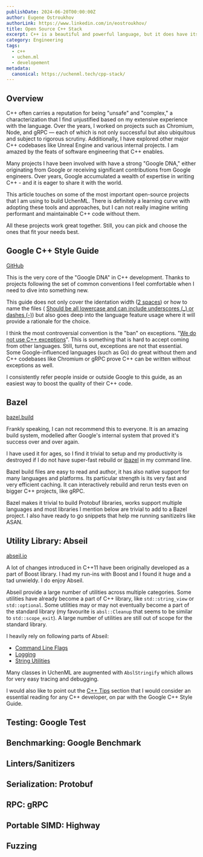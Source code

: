 ```yaml
---
publishDate: 2024-06-20T00:00:00Z
author: Eugene Ostroukhov
authorLink: https://www.linkedin.com/in/eostroukhov/
title: Open Source C++ Stack
excerpt: C++ is a beautiful and powerful language, but it does have its sharp edges. This article details open-source projects that help writing great C++ code and have some fun along the way.
category: Engineering
tags:
  - c++
  - uchen.ml
  - developement
metadata:
  canonical: https://uchenml.tech/cpp-stack/
---
```

## Overview

C++ often carries a reputation for being "unsafe" and "complex,"
a characterization that I find unjustified based on my extensive experience
with the language. Over the years, I worked on projects such as Chromium, Node,
and gRPC — each of which is not only successful but also ubiquitous and subject
to rigorous scrutiny. Additionally, I have explored other major C++ codebases
like Unreal Engine and various internal projects. I am amazed by the feats of
software engineering that C++ enables.

Many projects I have been involved with have a strong "Google DNA," either
originating from Google or receiving significant contributions from Google
engineers. Over years, Google accumulated a wealth of expertise in writing
C++ - and it is eager to share it with the world.

This article touches on some of the most important open-source projects that
I am using to build UchenML. There is definitely a learning curve with adopting
these tools and approaches, but I can not really imagine writing performant
and maintainable C++ code without them.

All these projects work great together. Still, you can pick and choose the ones
that fit your needs best.

## Google C++ Style Guide

[GitHub](https://google.github.io/styleguide/cppguide.html)

This is the very core of the "Google DNA" in C++ development. Thanks to projects
following the set of common conventions I feel comfortable when I need to dive
into something new.

This guide does not only cover the identation width 
([2 spaces](https://google.github.io/styleguide/cppguide.html#Spaces_vs._Tabs))
or how to name the files (
[Should be all lowercase and can include underscores (_) or dashes (-)](https://google.github.io/styleguide/cppguide.html#File_Names)) but also goes deep into the language
feature usage where it will provide a rationale for the choice.

I think the most controversial convention is the "ban" on exceptions.
"[We do not use C++ exceptions](https://google.github.io/styleguide/cppguide.html#Exceptions)".
This is something that is hard to accept coming from other languages. Still,
turns out, exceptions are not that essential. Some Google-influenced languages
(such as Go) do great without them and C++ codebases like Chromium or gRPC
prove C++ can be written without exceptions as well.

I consistently refer people inside or outside Google to this guide, as
an easiest way to boost the quality of their C++ code.

## Bazel

[bazel.build](https://bazel.build/)

Frankly speaking, I can not recommend this to everyone. It is an amazing build
system, modelled after Google's internal system that proved it's success over
and over again. 

I have used it for ages, so I find it trivial to setup and my productivity is
destroyed if I do not have super-fast rebuild or
[ibazel](https://github.com/bazelbuild/bazel-watcher) in my command line.

Bazel build files are easy to read and author, it has also native support for
many languages and platforms. Its particular strength is its very fast and
very efficient caching. It can interactively rebuild and rerun tests even on
bigger C++ projects, like gRPC.

Bazel makes it trivial to build Protobuf libraries, works support multiple
languages and most libraries I mention below are trivial to add to a Bazel
project. I also have ready to go snippets that help me running sanitizelrs like
ASAN.

## Utility Library: Abseil

[abseil.io](https://abseil.io/)

A lot of changes introduced in C++11 have been originally developed as a part
of Boost library. I had my run-ins with Boost and I found it huge and a tad
unwieldy. I do enjoy Abseil.

Abseil provide a large number of utilities across multiple categories. Some 
utilities have already become a part of C++ library, like `std::string_view` or
`std::optional`. Some utilities may or may not eventually become a part of the
standard library (my favourite is `absl::Cleanup` that seems to be similar to
`std::scope_exit`). A large number of utilities are still out of scope for the
standard library.

I heavily rely on following parts of Abseil:
- [Command Line Flags](https://abseil.io/docs/cpp/guides/flags)
- [Logging](https://abseil.io/docs/cpp/guides/logging)
- [String Utilities](https://abseil.io/docs/cpp/guides/strings)

Many classes in UchenML are augmented with `AbslStringify` which allows for very
easy tracing and debugging.

I would also like to point out the [C++ Tips](https://abseil.io/tips/) section
that I would consider an essential reading for any C++ developer, on par with
the Google C++ Style Guide.

## Testing: Google Test

## Benchmarking: Google Benchmark

## Linters/Sanitizers

## Serialization: Protobuf

## RPC: gRPC

## Portable SIMD: Highway

## Fuzzing